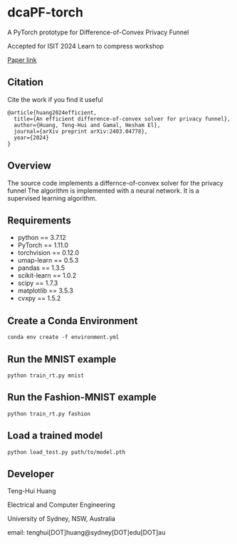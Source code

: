 # dcaPF-torch
A PyTorch prototype for Difference-of-Convex Privacy Funnel

Accepted for ISIT 2024 Learn to compress workshop

[Paper link](https://arxiv.org/abs/2403.04778)

## Citation
Cite the work if you find it useful
```
@article{huang2024efficient,
  title={An efficient difference-of-convex solver for privacy funnel},
  author={Huang, Teng-Hui and Gamal, Hesham El},
  journal={arXiv preprint arXiv:2403.04778},
  year={2024}
}
```

## Overview
The source code implements a differnce-of-convex solver for the privacy funnel
The algorithm is implemented with a neural network. It is a supervised learning algorithm.

## Requirements
- python == 3.7.12
- PyTorch == 1.11.0
- torchvision == 0.12.0
- umap-learn == 0.5.3
- pandas == 1.3.5
- scikit-learn == 1.0.2
- scipy == 1.7.3
- matplotlib == 3.5.3
- cvxpy == 1.5.2

## Create a Conda Environment
```
conda env create -f environment.yml
```

## Run the MNIST example
```
python train_rt.py mnist
```

## Run the Fashion-MNIST example
```
python train_rt.py fashion
```

## Load a trained model
```
python load_test.py path/to/model.pth
```


## Developer
Teng-Hui Huang


Electrical and Computer Engineering


University of Sydney, NSW, Australia


email: tenghui[DOT]huang@sydney[DOT]edu[DOT]au

